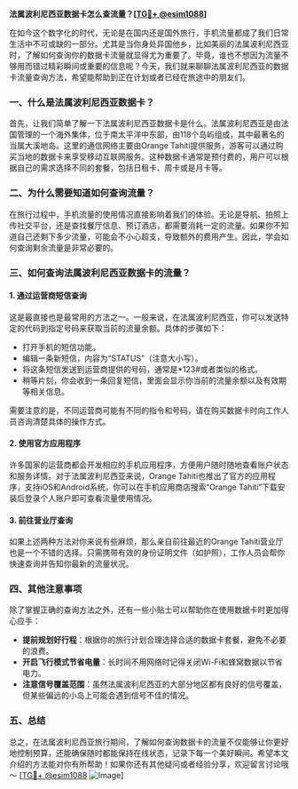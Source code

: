 **法属波利尼西亚数据卡怎么查流量？[[TG💪+ @esim1088](https://t.me/s/esim1088)]**

在如今这个数字化的时代，无论是在国内还是国外旅行，手机流量都成了我们日常生活中不可或缺的一部分。尤其是当你身处异国他乡，比如美丽的法属波利尼西亚时，了解如何查询你的数据卡流量就显得尤为重要了。毕竟，谁也不想因为流量不够用而错过精彩瞬间或重要的信息呢？今天，我们就来聊聊法属波利尼西亚的数据卡流量查询方法，希望能帮助到正在计划或者已经在旅途中的朋友们。

### 一、什么是法属波利尼西亚数据卡？

首先，让我们简单了解一下法属波利尼西亚数据卡是什么。法属波利尼西亚是由法国管理的一个海外集体，位于南太平洋中东部，由118个岛屿组成，其中最著名的当属大溪地岛。这里的通信网络主要由Orange Tahiti提供服务，游客可以通过购买当地的数据卡来享受移动互联网服务。这种数据卡通常是预付费的，用户可以根据自己的需求选择不同的套餐，包括日租卡、周卡或是月卡等。

### 二、为什么需要知道如何查询流量？

在旅行过程中，手机流量的使用情况直接影响着我们的体验。无论是导航、拍照上传社交平台，还是查找餐厅信息、预订酒店，都需要消耗一定的流量。如果你不知道自己还剩下多少流量，可能会不小心超支，导致额外的费用产生。因此，学会如何查询剩余流量是非常必要的。

### 三、如何查询法属波利尼西亚数据卡的流量？

#### 1. 通过运营商短信查询

这是最直接也是最常用的方法之一。一般来说，在法属波利尼西亚，你可以发送特定的代码到指定号码来获取当前的流量余额。具体的步骤如下：

- 打开手机的短信功能。
- 编辑一条新短信，内容为“STATUS”（注意大小写）。
- 将这条短信发送到运营商提供的号码，通常是*123#或者类似的格式。
- 稍等片刻，你会收到一条回复短信，里面会显示你当前的流量余额以及有效期等相关信息。

需要注意的是，不同运营商可能有不同的指令和号码，请在购买数据卡时向工作人员咨询清楚具体的操作方式。

#### 2. 使用官方应用程序

许多国家的运营商都会开发相应的手机应用程序，方便用户随时随地查看账户状态和服务详情。对于法属波利尼西亚来说，Orange Tahiti也推出了官方的应用程序，支持iOS和Android系统。你可以在手机应用商店搜索“Orange Tahiti”下载安装后登录个人账户即可查看流量使用情况。

#### 3. 前往营业厅查询

如果上述两种方法对你来说有些麻烦，那么亲自前往最近的Orange Tahiti营业厅也是一个不错的选择。只需携带有效的身份证明文件（如护照），工作人员会帮你快速查询并告知你最新的流量状况。

### 四、其他注意事项

除了掌握正确的查询方法之外，还有一些小贴士可以帮助你在使用数据卡时更加得心应手：

- **提前规划好行程**：根据你的旅行计划合理选择合适的数据卡套餐，避免不必要的浪费。
- **开启飞行模式节省电量**：长时间不用网络时记得关闭Wi-Fi和蜂窝数据以节省电力。
- **注意信号覆盖范围**：虽然法属波利尼西亚的大部分地区都有良好的信号覆盖，但某些偏远的小岛上可能会遇到信号不佳的情况。

### 五、总结

总之，在法属波利尼西亚旅行期间，了解如何查询数据卡的流量不仅能够让你更好地控制预算，还能确保随时都能保持在线状态，记录下每一个美好瞬间。希望本文介绍的方法能对你有所帮助！如果你还有其他疑问或者经验分享，欢迎留言讨论哦～ [[TG💪+ @esim1088](https://t.me/s/esim1088) ![Image](https://i.postimg.cc/4NQfJmqS/Snipaste-2025-05-13-00-14-12.png)]